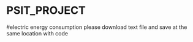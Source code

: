 # PSIT_PROJECT
#electric energy consumption
please download text file and save at the same location with code
